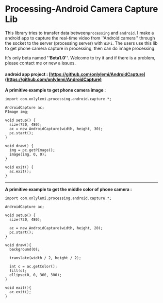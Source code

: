 # Processing-Android Camera Capture Lib
This library tries to transfer data between`processing` and `android`. I make a android app to capture the real-time video from ''Android camera''  through the socket to the server (processing server) with `WiFi`. The users use this lib to get phone camera capture in processing, then can do image processing. 

It's only beta named **''Beta1.0''**. Welcome to try it and if there is a problem, please contact me or new a issues.

####  **android app project : [https://github.com/onlylemi/AndroidCapture](https://github.com/onlylemi/AndroidCapture)**

**A primitive example to get phone camera image :**
```processing
import com.onlylemi.processing.android.capture.*;

AndroidCapture ac;
PImage img;

void setup() {
  size(720, 480);
  ac = new AndroidCapture(width, height, 30);
  pc.start();
}

void draw() {
  img = pc.getPImage();
  image(img, 0, 0);
}

void exit() {
  ac.exit();
}
```
---

**A primitive example to get the middle color of phone camera :**
```processing
import com.onlylemi.processing.android.capture.*;

AndroidCapture ac;

void setup() {
  size(720, 480);
  
  ac = new AndroidCapture(width, height, 20);
  pc.start();
}

void draw(){
  background(0);
  
  translate(width / 2, height / 2);
  
  int c = ac.getColor();
  fill(c);
  ellipse(0, 0, 300, 300);
}

void exit(){
  ac.exit();
}
```

